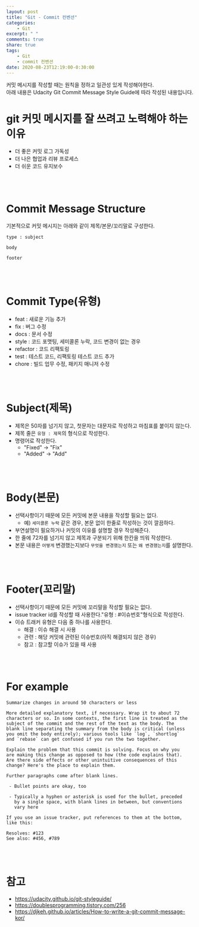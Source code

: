```yaml
---
layout: post
title: "Git - Commit 컨벤션"
categories:
    - Git
excerpt: " "
comments: true
share: true
tags:
    - Git
    - commit 컨벤션
date: 2020-08-23T12:19:00-0:30:00
---
```


커밋 메시지를 작성할 때는 원칙을 정하고 일관성 있게 작성해야한다. <br> 아래 내용은 Udacity Git Commit Message Style Guide에 따라 작성된 내용입니다.<br>

# git 커밋 메시지를 잘 쓰려고 노력해야 하는 이유

-   더 좋은 커밋 로그 가독성
-   더 나은 협업과 리뷰 프로세스
-   더 쉬운 코드 유지보수

<br><br>

# Commit Message Structure

기본적으로 커밋 메시지는 아래와 같이 제목/본문/꼬리말로 구성한다.

```
type : subject

body

footer
```

<br><br>

# Commit Type(유형)

-   feat : 새로운 기능 추가
-   fix : 버그 수정
-   docs : 문서 수정
-   style : 코드 포맷팅, 세미콜론 누락, 코드 변경이 없는 경우
-   refactor : 코드 리팩토링
-   test : 테스트 코드, 리팩토링 테스트 코드 추가
-   chore : 빌드 업무 수정, 패키지 매니저 수정

<br><br>

# Subject(제목)

-   제목은 50자를 넘기지 않고, 첫문자는 대문자로 작성하고 마침표를 붙이지 않는다.
-   제목 줄은 `유형 : 제목`의 형식으로 작성한다.
-   명령어로 작성한다.
    -   "Fixed" -> "Fix"
    -   "Added" -> "Add"

<br><br>

# Body(본문)

-   선택사항이기 때문에 모든 커밋에 본문 내용을 작성할 필요는 없다.
    -   예) `세미콜론 누락` 같은 경우, 본문 없이 한줄로 작성하는 것이 깔끔하다.
-   부연설명이 필요하거나 커밋의 이유를 설명할 경우 작성해준다.
-   한 줄에 72자를 넘기지 않고 제목과 구분되기 위해 한칸을 띄워 작성한다.
-   본문 내용은 `어떻게` 변경했는지보다 `무엇을 변경했는지` 또는 `왜 변경했는지`를 설명한다.

<br><br>

# Footer(꼬리말)

-   선택사항이기 때문에 모든 커밋에 꼬리말을 작성할 필요는 없다.
-   issue tracker id를 작성할 때 사용한다."유형 : #이슈번호"형식으로 작성한다.
-   이슈 트래커 유형은 다음 중 하나를 사용한다.
    -   해결 : 이슈 해결 시 사용
    -   관련 : 해당 커밋에 관련된 이슈번호(아직 해결되지 않은 경우)
    -   참고 : 참고할 이슈가 있을 때 사용

<br><br>

# For example

```
Summarize changes in around 50 characters or less

More detailed explanatory text, if necessary. Wrap it to about 72
characters or so. In some contexts, the first line is treated as the
subject of the commit and the rest of the text as the body. The
blank line separating the summary from the body is critical (unless
you omit the body entirely); various tools like `log`, `shortlog`
and `rebase` can get confused if you run the two together.

Explain the problem that this commit is solving. Focus on why you
are making this change as opposed to how (the code explains that).
Are there side effects or other unintuitive consequences of this
change? Here's the place to explain them.

Further paragraphs come after blank lines.

 - Bullet points are okay, too

 - Typically a hyphen or asterisk is used for the bullet, preceded
   by a single space, with blank lines in between, but conventions
   vary here

If you use an issue tracker, put references to them at the bottom,
like this:

Resolves: #123
See also: #456, #789
```

<br><br>

# 참고

-   <https://udacity.github.io/git-styleguide/>
-   <https://doublesprogramming.tistory.com/256>
-   <https://djkeh.github.io/articles/How-to-write-a-git-commit-message-kor/>
